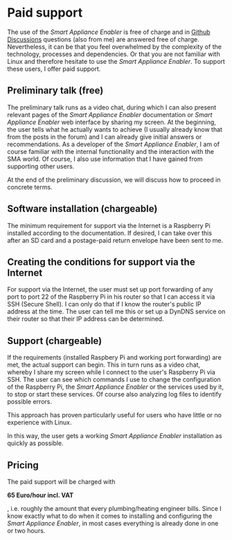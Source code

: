 # Paid support
The use of the *Smart Appliance Enabler* is free of charge and in [Github Discussions](https://github.com/camueller/SmartApplianceEnabler/discussions) questions (also from me) are answered free of charge. Nevertheless, it can be that you feel overwhelmed by the complexity of the technology, processes and dependencies. Or that you are not familiar with Linux and therefore hesitate to use the *Smart Appliance Enabler*. To support these users, I offer paid support.

## Preliminary talk (free)
The preliminary talk runs as a video chat, during which I can also present relevant pages of the *Smart Appliance Enabler* documentation or *Smart Appliance Enabler* web interface by sharing my screen. At the beginning, the user tells what he actually wants to achieve (I usually already know that from the posts in the forum) and I can already give initial answers or recommendations. As a developer of the *Smart Appliance Enabler*, I am of course familiar with the internal functionality and the interaction with the SMA world. Of course, I also use information that I have gained from supporting other users.

At the end of the preliminary discussion, we will discuss how to proceed in concrete terms.

## Software installation (chargeable)
The minimum requirement for support via the Internet is a Raspberry Pi installed according to the documentation. If desired, I can take over this after an SD card and a postage-paid return envelope have been sent to me.

## Creating the conditions for support via the Internet
For support via the Internet, the user must set up port forwarding of any port to port 22 of the Raspberry Pi in his router so that I can access it via SSH (Secure Shell). I can only do that if I know the router's public IP address at the time. The user can tell me this or set up a DynDNS service on their router so that their IP address can be determined.

## Support (chargeable)
If the requirements (installed Raspbery Pi and working port forwarding) are met, the actual support can begin. This in turn runs as a video chat, whereby I share my screen while I connect to the user's Raspberry Pi via SSH. The user can see which commands I use to change the configuration of the Raspberry Pi, the *Smart Appliance Enabler* or the services used by it, to stop or start these services. Of course also analyzing log files to identify possible errors.

This approach has proven particularly useful for users who have little or no experience with Linux.

In this way, the user gets a working *Smart Appliance Enabler* installation as quickly as possible.

## Pricing
The paid support will be charged with

**65 Euro/hour incl. VAT**

, i.e. roughly the amount that every plumbing/heating engineer bills. Since I know exactly what to do when it comes to installing and configuring the *Smart Appliance Enabler*, in most cases everything is already done in one or two hours.
